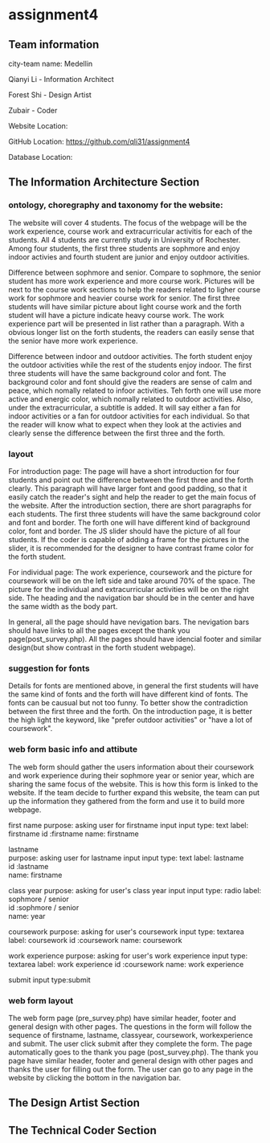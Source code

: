# assignment4

## Team information

city-team name: Medellin

Qianyi Li - Information Architect

Forest Shi - Design Artist

Zubair - Coder

Website Location:

GitHub Location: https://github.com/qli31/assignment4

Database Location:

## The Information Architecture Section

### ontology, choregraphy and taxonomy for the website:

The website will cover 4 students. The focus of the webpage will be the work experience, course work and extracurricular activitis for each of the students. All 4 students are currently study in University of Rochester. Among four students, the first three students are sophmore and enjoy indoor activies and fourth student are junior and enjoy outdoor activities.

Difference between sophmore and senior. Compare to sophmore, the senior student has more work experience and more course work. Pictures will be next to the course work sections to help the readers related to ligher course work for sophmore and heavier course work for senior. The first three students will have similar picture about light course work and the forth student will have a picture indicate heavy course work. The work experience part will be presented in list rather than a paragraph. With a obvious longer list on the forth students, the readers can easily sense that the senior have more work experience.

Difference between indoor and outdoor activities. The forth student enjoy the outdoor activities while the rest of the students enjoy indoor. The first three students will have the same background color and font. The background color and font should give the readers are sense of calm and peace, which nomally related to infoor activities. Teh forth one will use more active and energic color, which nomally related to outdoor activities. Also, under the extracurricular, a subtitle is added. It will say either a fan for indoor activities or a fan for outdoor activities for each individual. So that the reader will know what to expect when they look at the activies and clearly sense the difference between the first three and the forth.

### layout

For introduction page: The page will have a short introduction for four students and point out the difference between the first three and the forth clearly. This paragraph will have larger font and good padding, so that it easily catch the reader's sight and help the reader to get the main focus of the website. After the introduction section, there are short paragraphs for each students. The first three students will have the same background color and font and border. The forth one will have different kind of background color, font and border. The JS slider should have the picture of all four students. If the coder is capable of adding a frame for the pictures in the slider, it is recommended for the designer to have contrast frame color for the forth student. 

For individual page: The work experience, coursework and the picture for coursework will be on the left side and take around 70% of the space. The picture for the individual and extracurricular activities will be on the right side. The heading and the navigation bar should be in the center and have the same width as the body part.

In general, all the page should have nevigation bars. The nevigation bars should have links to all the pages except the thank you page(post_survey.php). All the pages should have idencial footer and similar design(but show contrast in the forth student webpage).

### suggestion for fonts

Details for fonts are mentioned above, in general the first students will have the same kind of fonts and the forth will have different kind of fonts. The fonts can be causual but not too funny. To better show the contradiction between the first three and the forth. On the introduction page, it is better the high light the keyword, like "prefer outdoor activities" or "have a lot of coursework".

### web form basic info and attibute
The web form should gather the users information about their coursework and work experience during their sophmore year or senior year, which are sharing the same focus of the website. This is how this form is linked to the website. If the team decide to further expand this website, the team can put up the information they gathered from the form and use it to build more webpage. 

first name 
purpose: asking user for firstname input 
input type: text 
label: firstname 
id :firstname 
name: firstname 

lastname  
purpose: asking user for lastname  input 
input type: text 
label: lastname  
id :lastname  
name: firstname 

class year
purpose: asking for user's class year input 
input type: radio 
label: sophmore / senior  
id :sophmore / senior   
name: year

coursework 
purpose: asking for user's coursework 
input type: textarea
label: coursework
id :coursework
name: coursework

work experience 
purpose: asking for user's work experience 
input type: textarea
label: work experience 
id :coursework
name: work experience 

submit 
input type:submit

### web form layout 

The web form page (pre_survey.php) have similar header, footer and general design with other pages. The questions in the form will follow the sequence of firstname, lastname, classyear, coursework, workexperience and submit. The user click submit after they complete the form. The page automatically goes to the thank you page (post_survey.php). The thank you page have similar header, footer and general design with other pages and thanks the user for filling out the form. The user can go to any page in the website by clicking the bottom in the navigation bar. 

## The Design Artist Section

## The Technical Coder Section
